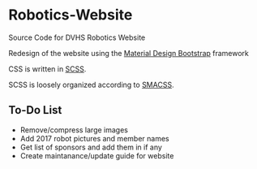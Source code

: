 # Robotics-Website
Source Code for DVHS Robotics Website

Redesign of the website using the [Material Design Bootstrap](https://mdbootstrap.com) framework

CSS is written in [SCSS](https://sass-lang.com/guide). 

SCSS is loosely organized according to [SMACSS](https://smacss.com/book/categorizing).

## To-Do List
* Remove/compress large images
* Add 2017 robot pictures and member names
* Get list of sponsors and add them in if any
* Create maintanance/update guide for website
